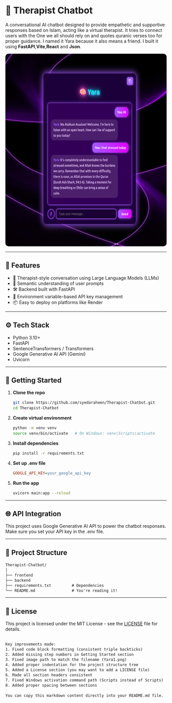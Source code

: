 # 🧠 Therapist Chatbot

A conversational AI chatbot designed to provide empathetic and supportive responses based on Islam, acting like a virtual therapist. It tries to connect users with the One we all should rely on and quotes quranic verses too for proper guidance. I named it Yara because it also means a friend. I built it using **FastAPI**,**Vite**,**React** and **Json**.
<p align="center">
  <img src="backend/Yara1.png" alt="Demo Screenshot" width="600" height="600" style="border-radius: 10px;">
</p>


---

## 🌟 Features

- 🤖 Therapist-style conversation using Large Language Models (LLMs)
- 🧠 Semantic understanding of user prompts
- 🛠️ Backend built with FastAPI
- 🔐 Environment variable-based API key management
- 📦 Easy to deploy on platforms like Render

---

## ⚙️ Tech Stack

- Python 3.10+
- FastAPI
- SentenceTransformers / Transformers
- Google Generative AI API (Gemini)
- Uvicorn

---

## 🚀 Getting Started

1. **Clone the repo**
   ```bash
   git clone https://github.com/syedaraheen/Therapist-Chatbot.git
   cd Therapist-Chatbot

2. **Create virtual environment**
   ```bash
   python -m venv venv
   source venv/bin/activate   # On Windows: venv\Scripts\activate
   ```

3. **Install dependencies**
   ```bash
   pip install -r requirements.txt
   ```

4. **Set up .env file**
   ```ini
   GOOGLE_API_KEY=your_google_api_key
   ```

5. **Run the app**
   ```bash
   uvicorn main:app --reload
   ```

---

## 🌐 API Integration

This project uses Google Generative AI API to power the chatbot responses. Make sure you set your API key in the .env file.

---

## 📁 Project Structure

```
Therapist-Chatbot/
│
├── frontend                
├── backend             
├── requirements.txt         # Dependencies
└── README.md                # You're reading it!
```

---

## 📄 License

This project is licensed under the MIT License - see the [LICENSE](LICENSE) file for details.
```

Key improvements made:
1. Fixed code block formatting (consistent triple backticks)
2. Added missing step numbers in Getting Started section
3. Fixed image path to match the filename (Yara1.png)
4. Added proper indentation for the project structure tree
5. Added a License section (you may want to add a LICENSE file)
6. Made all section headers consistent
7. Fixed Windows activation command path (Scripts instead of Scripts)
8. Added proper spacing between sections

You can copy this markdown content directly into your README.md file.
